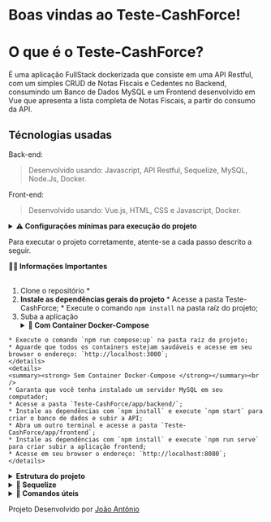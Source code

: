 # Boas vindas ao Teste-CashForce!

# O que é o Teste-CashForce?

É uma aplicação FullStack dockerizada que consiste em uma API Restful, com um simples CRUD de Notas Fiscais e Cedentes no Backend, consumindo um Banco de Dados MySQL e um Frontend desenvolvido em Vue que apresenta a lista completa de Notas Fiscais, a partir do consumo da API.

## Técnologias usadas

Back-end:
> Desenvolvido usando: Javascript, API Restful, Sequelize, MySQL, Node.Js, Docker.

Front-end:
> Desenvolvido usando: Vue.js, HTML, CSS e Javascript, Docker.

<details>
<summary><strong> ⚠️ Configurações mínimas para execução do projeto</strong></summary><br />

Na sua máquina você deve ter:

 - Sistema Operacional Distribuição Unix
 - Node versão 16
 - Docker
 - Docker-compose versão >=1.29.2

➡️ O `node` deve ter versão igual ou superior à `16.15.0 LTS`:
  - Para instalar o nvm, [acesse esse link](https://github.com/nvm-sh/nvm#installing-and-updating);
  - Rode os comandos abaixo para instalar a versão correta de `node` e usá-la:
    - `nvm install 16 --lts`
    - `nvm use 16`
    - `nvm alias default 16`

➡️ O`docker-compose` deve ter versão igual ou superior à`ˆ1.29.2`:
  * Use esse [link de referência para realizar a instalação corretamente no ubuntu](https://www.digitalocean.com/community/tutorials/how-to-install-and-use-docker-compose-on-ubuntu-20-04-pt) ou a [documentação oficial](https://docs.docker.com/compose/install/);
  * Acesse o [link da documentação oficial com passos para desinstalar] (https://docs.docker.com/compose/install/uninstall/) caso necessário.

</details>


Para executar o projeto corretamente, atente-se a cada passo descrito a seguir.

<summary><strong> 👨‍💻 Informações Importantes </strong></summary><br />

  1. Clone o repositório
    * 
  2. **Instale as dependências gerais do projeto**
    * Acesse a pasta Teste-CashForce;
    * Execute o comando `npm install` na pasta raíz do projeto;
  3. Suba a aplicação
    <details>
    <summary><strong> 🐳 Com Container Docker-Compose </strong></summary><br />

    * Execute o comando `npm run compose:up` na pasta raíz do projeto;
    * Aguarde que todos os containers estejam saudáveis e acesse em seu browser o endereço: `http://localhost:3000`;
    </details>
    <details>
    <summary><strong> Sem Container Docker-Compose </strong></summary><br />
    * Garanta que você tenha instalado um servidor MySQL em seu computador;
    * Acesse a pasta `Teste-CashForce/app/backend/`;
    * Instale as dependências com `npm install` e execute `npm start` para criar o banco de dados e subir a API;
    * Abra um outro terminal e acesse a pasta `Teste-CashForce/app/frontend`;
    * Instale as dependências com `npm install` e execute `npm run serve` para criar subir a aplicação frontend;
    * Acesse em seu browser o endereço: `http://localhost:8080`;
    </details>
<details>
<summary><strong> Estrutura do projeto</strong></summary><br />

O projeto é composto de 4 entidades importantes para sua estrutura:

1️⃣ **Banco de dados:**
  - Contém um container docker MySQL já configurado no docker-compose através de um serviço definido como `db`.
  - Tem o papel de fornecer dados para o serviço de _backend_.

2️⃣ **Back-end:**
 - Deve rodar na porta `3001`, pois o front-end faz requisições para ele nessa porta por padrão;
 - A aplicação é inicializada a partir do arquivo `app/backend/src/server.js`;

3️⃣ **Front-end:**
  - Deve rodar na porta `3000`;
  - O front se comunica com serviço de back-end pela url `http://localhost:3001` através dos endpoints contruídos.

4️⃣ **Docker:**
  - O `docker-compose` tem a responsabilidade de unir todos os serviços conteinerizados (backend, frontend e db) e subir o projeto completo com o comando `npm run compose:up`;
  - Cada serviço tem sua `Dockerfile` corretamente configurada em suas raízes (`front-end` e `back-end`), tornando possível a inicialização da aplicação;

</details>

</details>

<details>
  <summary><strong>🎲 Sequelize</strong></summary>
  <br/>

  ⚠️ O `package.json` do diretório `app/backend` contém um script `drop` que é responsável por "dropar" o banco. Você pode executá-lo com o commando `npm run drop` se por algum motivo precisar excluir a base de dados;

  ⚠️ O `package.json` do diretório `app/backend` também contém o script `prestart` que é responsável por criar o banco de dados, executar as _migrations_ e as _seeders_. Você pode executá-lo com o commando `npm run prestart` se por algum motivo precisar criar a base de dados;
  
  ⚠️ O `package.json` do diretório `app/backend` também contém o script `start` que é responsável por recriar todo o banco de dados e inicializar a API. Você pode executá-lo com o commando `npm start` se por algum motivo precisar criar a base de dados e inicializar manualmente a API;

  ⚠️ Quaisquer execução referente ao sequelize-cli deve ser realizada dentro do diretório `app/backend`.

  ⚠️ **O sequelize já foi inicializado, portanto NÃO é necessário executar o `sequelize init` novamente**

</details>

<details>
  <summary><strong> 👀 Comandos úteis </strong></summary><br />

  - Você pode executar `npm run compose:up` para subir os containers da aplicação, aguardar que todos estejam saudáveis e startados, podendo assim acessar o endereço `localhost:3000` no seu navegador para verificar o frontend executando corretamente ou então acesse `localhost:3001` verificando as rotas disponíveis em um app como <a href='https://www.postman.com/downloads/'>Postman</a> ou no seu navegador.
     ⚠️ **as rotas disponíveis estão descritas no README.md do backend**
  - Você pode **subir ou descer uma aplicação do compose**, utilizando `npm run` com os scripts `compose:up`, `compose:down`;
  - Os comando de _compose_ anteriores estão configurados para executar o _docker-compose_ com o terminal desanexado (detached mode `-d`). Caso queira acompanhar os logs de um serviço em tempo real pelo terminal, basta executar `npm run logs [nome_do_servico]` onde _nome_do_servico_ é opcional e pode receber os serviços _backend_, _frontend_ ou _db_
</details>

Projeto Desenvolvido por [João Antônio](https://github.com/JoaopSilvaa)
